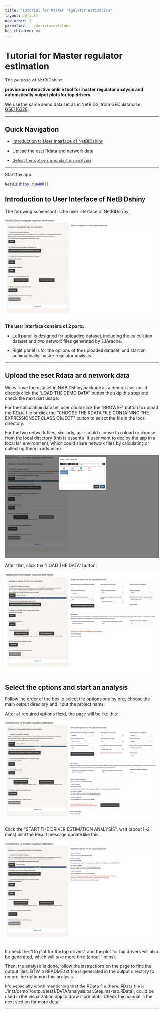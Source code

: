 ```yaml
---
title: "Tutorial for Master regulator estimation"
layout: default
nav_order: 1
permalink: ../docs/tutorial4MR
has_children: no
---
```


# Tutorial for Master regulator estimation

The purpose of NetBIDshiny: 

**provide an interactive online tool for master regulator analysis and automatically output plots for top drivers**.

We use the same demo data set as in NetBID2, from GEO database: [GSE116028](https://www.ncbi.nlm.nih.gov/geo/query/acc.cgi?acc=GSE116028). 

----------
## Quick Navigation

- [Introduction to User Interface of NetBIDshiny](#introduction-to-user-interface-of-netbidshiny)

- [Upload the eset Rdata and network data](#upload-the-eset-rdata-and-network-data)

- [Select the options and start an analysis](#select_the_options_and_start_an_analysis)

---------

Start the app:

```r
NetBIDshiny.run4MR()
```

## Introduction to User Interface of NetBIDshiny

The following screenshot is the user interface of NetBIDshiny,

![f1](f1.png)

**The user interface consists of 2 parts:**

- Left panel is designed for uploading dataset, including the calculation dataset and two network files generated by SJAracne. 

- Right panel is for the options of the uploaded dataset, and start an automatically master regulator analysis.

-------

## Upload the eset Rdata and network data

We will use the dataset in NetBIDshiny package as a demo. User could directly click the "LOAD THE DEMO DATA" button the skip this step and check the next part usage.

For the calculation dataset, user could click the "BROWSE" button to upload the RData file or click the "CHOOSE THE RDATA FILE CONTAINING THE EXPRESSIONSET CLASS OBJECT" button to select the file in the local directory. 

For the two network files, similarly, user could choose to upload or choose from the local directory (this is essential if user want to deploy the app in a local lan environment, which could share network files by calculating or collecting them in advance).

![f2](f2.png)

After that, click the "LOAD THE DATA" button:

![f3](f3.png)

## Select the options and start an analysis

Follow the order of the box to select the options one by one, choose the main output directory and input the project name.

After all required options fixed, the page will be like this:

![f4](f4.png)

Click the "START THE DRIVER ESTIMATION ANALYSIS", wait (about 1~2 mins) until the Result message update like this:

![f5](f5.png)

If check the "Do plot for the top drivers" and the plot for top drivers will also be generated, which will take more time (about 1 mins).

Then, the analysis is done, follow the instructions on the page to find the output files. BTW, a README.txt file is generated in the output directory to record the options in this analysis.

It's especially worth mentioning that the RData file (here: RData file in ./inst/demo1/output/test1/DATA/analysis.par.Step.ms-tab.RData), could be used in the visualization app to draw more plots. Check the manual in the next section for more detail.

------


